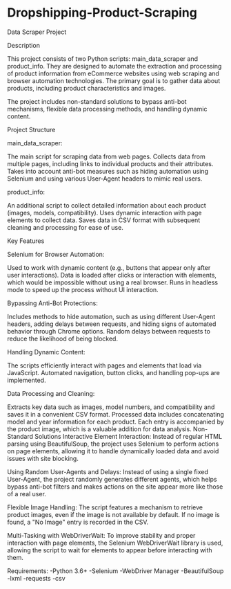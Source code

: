 # Dropshipping-Product-Scraping
Data Scraper Project

Description

This project consists of two Python scripts: main_data_scraper and product_info. They are designed to automate the extraction and processing of product information from eCommerce websites using web scraping and browser automation technologies. The primary goal is to gather data about products, including product characteristics and images.

The project includes non-standard solutions to bypass anti-bot mechanisms, flexible data processing methods, and handling dynamic content.

Project Structure

main_data_scraper:

The main script for scraping data from web pages.
Collects data from multiple pages, including links to individual products and their attributes.
Takes into account anti-bot measures such as hiding automation using Selenium and using various User-Agent headers to mimic real users.

product_info:

An additional script to collect detailed information about each product (images, models, compatibility).
Uses dynamic interaction with page elements to collect data.
Saves data in CSV format with subsequent cleaning and processing for ease of use.

Key Features

Selenium for Browser Automation:

Used to work with dynamic content (e.g., buttons that appear only after user interactions).
Data is loaded after clicks or interaction with elements, which would be impossible without using a real browser.
Runs in headless mode to speed up the process without UI interaction.

Bypassing Anti-Bot Protections:

Includes methods to hide automation, such as using different User-Agent headers, adding delays between requests, and hiding signs of automated behavior through Chrome options.
Random delays between requests to reduce the likelihood of being blocked.

Handling Dynamic Content:

The scripts efficiently interact with pages and elements that load via JavaScript.
Automated navigation, button clicks, and handling pop-ups are implemented.

Data Processing and Cleaning:

Extracts key data such as images, model numbers, and compatibility and saves it in a convenient CSV format.
Processed data includes concatenating model and year information for each product.
Each entry is accompanied by the product image, which is a valuable addition for data analysis.
Non-Standard Solutions
Interactive Element Interaction: Instead of regular HTML parsing using BeautifulSoup, the project uses Selenium to perform actions on page elements, allowing it to handle dynamically loaded data and avoid issues with site blocking.

Using Random User-Agents and Delays: Instead of using a single fixed User-Agent, the project randomly generates different agents, which helps bypass anti-bot filters and makes actions on the site appear more like those of a real user.


Flexible Image Handling: The script features a mechanism to retrieve product images, even if the image is not available by default. If no image is found, a "No Image" entry is recorded in the CSV.

Multi-Tasking with WebDriverWait: To improve stability and proper interaction with page elements, the Selenium WebDriverWait library is used, allowing the script to wait for elements to appear before interacting with them.

Requirements:
-Python 3.6+
-Selenium
-WebDriver Manager
-BeautifulSoup
-lxml
-requests
-csv
